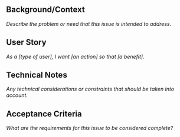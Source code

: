 ## Background/Context

*Describe the problem or need that this issue is intended to address.*

## User Story

*As a [type of user], I want [an action] so that [a benefit].*

## Technical Notes

*Any technical considerations or constraints that should be taken into account.*

## Acceptance Criteria

*What are the requirements for this issue to be considered complete?*